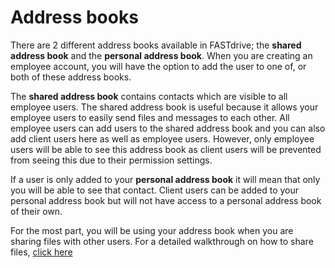 # Address books

There are 2 different address books available in FASTdrive; the __shared address book__ and the __personal address book__. When you are creating an employee account, you will have the option to add the user to one of, or both of these address books.

The __shared address book__ contains contacts which are visible to all employee users. The shared address book is useful because it allows your employee users to easily send files and messages to each other. All employee users can add users to the shared address book and you can also add client users here as well as employee users. However, only employee users will be able to see this address book as client users will be prevented from seeing this due to their permission settings.

If a user is only added to your __personal address book__ it will mean that only you will be able to see that contact. Client users can be added to your personal address book but will not have access to a personal address book of their own.

For the most part, you will be using your address book when you are sharing files with other users. For a detailed walkthrough on how to
share files, [click here](https://docs.ukfast.co.uk/fastdrive/sharingfiles.html)
